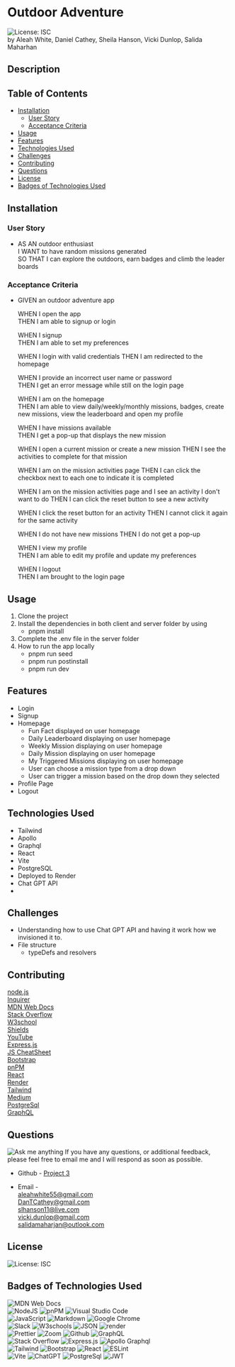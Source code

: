 # Outdoor Adventure<!-- omit from toc -->
![License: ISC](https://img.shields.io/badge/License-ISC-blue.svg)   
by Aleah White, Daniel Cathey, Sheila Hanson, Vicki Dunlop, Salida Maharhan  


## Description <!-- omit from toc -->
 

## Table of Contents <!-- omit from toc -->
  
- [Installation](#installation)
  - [User Story](#user-story)
  - [Acceptance Criteria](#acceptance-criteria)
- [Usage](#usage)
- [Features](#features)
- [Technologies Used](#technologies-used)
- [Challenges](#challenges)
- [Contributing](#contributing)
- [Questions](#questions)
- [License](#license)
- [Badges of Technologies Used](#badges-of-technologies-used)
    

## Installation  

  
### User Story  
* AS AN outdoor enthusiast  
    I WANT to have random missions generated  
    SO THAT I can explore the outdoors, earn badges and climb the leader boards  
### Acceptance Criteria  
* GIVEN an outdoor adventure app
  
    WHEN I open the app  
    THEN I am able to signup or login  
    
    WHEN I signup  
    THEN I am able to set my preferences  

    WHEN I login with valid credentials
    THEN I am redirected to the homepage  

    WHEN I provide an incorrect user name or password  
    THEN I get an error message while still on the login page

    WHEN I am on the homepage  
    THEN I am able to view daily/weekly/monthly missions, badges, create new missions, view the leaderboard and open my profile  

    WHEN I have missions available  
    THEN I get a pop-up that displays the new mission  

    WHEN I open a current mission or create a new mission
    THEN I see the activities to complete for that mission

    WHEN I am on the mission activities page
    THEN I can click the checkbox next to each one to indicate it is completed

    WHEN I am on the mission activities page and I see an activity I don't want to do
    THEN I can click the reset button to see a new activity

    WHEN I click the reset button for an activity
    THEN I cannot click it again for the same activity

    WHEN I do not have new missions
    THEN I do not get a pop-up  

    WHEN I view my profile  
    THEN I am able to edit my profile and update my preferences  

    WHEN I logout  
    THEN I am brought to the login page  

    
      
## Usage  
1.  Clone the project  
2.  Install the dependencies in both client and server folder by using  
      - pnpm install  
3.  Complete the .env file in the server folder  
4.  How to run the app locally  
      - pnpm run seed  
      - pnpm run postinstall  
      - pnpm run dev  

## Features  
- Login  
- Signup  
- Homepage  
  - Fun Fact displayed on user homepage  
  - Daily Leaderboard displaying on user homepage  
  - Weekly Mission displaying on user homepage  
  - Daily Mission displaying on user homepage  
  - My Triggered Missions displaying on user homepage  
  - User can choose a mission type from a drop down
  - User can trigger a mission based on the drop down they selected  
- Profile Page  
- Logout  
  
## Technologies Used    
- Tailwind  
- Apollo  
- Graphql  
- React  
- Vite  
- PostgreSQL
- Deployed to Render
- Chat GPT API
- 
## Challenges  
- Understanding how to use Chat GPT API and having it work how we invisioned it to.  
- File structure  
  - typeDefs and resolvers


## Contributing
[node.js](https://nodejs.org/en)  
[Inquirer](https://www.npmjs.com/package/inquirer/v/8.2.4)  
[MDN Web Docs](https://developer.mozilla.org/en-US/docs/Web)  
[Stack Overflow](https://stackoverflow.com/?newreg=67d94556b887449fa2885dadf54a5439)  
[W3school](https://www.w3schools.com/)  
[Shields](https://shields.io/)  
[YouTube](https://youtube.com)  
[Express.js](https://expressjs.com/)  
[JS CheatSheet](https://htmlcheatsheet.com/js/)  
[Bootstrap](https://getbootstrap.com/)  
[pnPM](https://pnpm.io/)  
[React](https://react.dev/)  
[Render](https://render.com/)  
[Tailwind](https://tailwindcss.com/)  
[Medium](https://cortezd334.medium.com/add-a-pdf-to-your-react-app-in-3-easy-steps-4a1d2cbf0ec9)  
[PostgreSql](https://www.postgresql.org/)  
[GraphQL](https://graphql.org/)  


## Questions
![Ask me anything](https://img.shields.io/badge/Ask%20me-anything-1abc9c.svg)
If you have any questions, or additional feedback, please feel free to email me and I will respond as soon as possible.
    
* Github -
[Project 3](https://github.com/Sheila-Ha/project-3.git)  

* Email -  
aleahwhite55@gmail.com  
DanTCathey@gmail.com  
slhanson11@live.com  
vicki.dunlop@gmail.com  
salidamaharjan@outlook.com  

## License 

![License: ISC](https://img.shields.io/badge/License-ISC-blue.svg)  



## Badges of Technologies Used
![MDN Web Docs](https://img.shields.io/badge/MDN_Web_Docs-black?style=for-the-badge&logo=mdnwebdocs&logoColor=white)  
![NodeJS](https://img.shields.io/badge/node.js-6DA55F?style=for-the-badge&logo=node.js&logoColor=brown)  ![pnPM](https://img.shields.io/badge/pnpm-yellow?style=for-the-badge&logo=pnpm&logoColor=black)  ![Visual Studio Code](https://img.shields.io/badge/Visual%20Studio%20Code-0078d7.svg?style=for-the-badge&logo=visual-studio-code&logoColor=yellow)  
![JavaScript](https://img.shields.io/badge/javascript-%23323330.svg?style=for-the-badge&logo=javascript&logoColor=%23F7DF1E)  ![Markdown](https://img.shields.io/badge/markdown-%23000000.svg?style=for-the-badge&logo=markdown&logoColor=white)   ![Google Chrome](https://img.shields.io/badge/Google_chrome-4285F4?style=for-the-badge&logo=Google-chrome&logoColor=red)   
![Slack](https://img.shields.io/badge/Slack-4A154B?style=for-the-badge&logo=slack&logoColor=yellow)  ![W3schools](https://img.shields.io/badge/W3Schools-04AA6D?style=for-the-badge&logo=W3Schools&logoColor=black) ![JSON](https://img.shields.io/badge/json-5E5C5C?style=for-the-badge&logo=json&logoColor=red)  ![render](https://img.shields.io/badge/Render-46E3B7?style=for-the-badge&logo=render&logoColor=yellow)  
![Prettier](https://img.shields.io/badge/prettier-1A2C34?style=for-the-badge&logo=prettier&logoColor=F7BA3E) ![Zoom](https://img.shields.io/badge/Zoom-2D8CFF?style=for-the-badge&logo=zoom&logoColor=white) ![Github](https://img.shields.io/badge/GitHub-100000?style=for-the-badge&logo=github&logoColor=white)  ![GraphQL](https://img.shields.io/badge/GraphQl-E10098?style=for-the-badge&logo=graphql&logoColor=white)  
![Stack Overflow](https://img.shields.io/badge/Stack_Overflow-FE7A16?style=for-the-badge&logo=stack-overflow&logoColor=black)  ![Express.js](https://img.shields.io/badge/express.js-%23404d59.svg?logo=express&logoColor=%2361DAFB)  ![Apollo Graphql](https://img.shields.io/badge/Apollo%20GraphQL-311C87?&style=for-the-badge&logo=Apollo%20GraphQL&logoColor=yellow)  
![Tailwind](https://img.shields.io/badge/Tailwind_CSS-38B2AC?style=for-the-badge&logo=tailwind-css&logoColor=blue)  ![Bootstrap](https://img.shields.io/badge/bootstrap-%23563D7C.svg?logo=bootstrap&logoColor=white)  ![React](https://img.shields.io/badge/React-20232A?style=for-the-badge&logo=react&logoColor=61DAFB)  ![ESLint](https://img.shields.io/badge/ESLint-4B3263?logo=eslint&logoColor=white)  
![Vite](https://img.shields.io/badge/Vite-B73BFE?style=for-the-badge&logo=vite&logoColor=FFD62E)  ![ChatGPT](https://img.shields.io/badge/ChatGPT-74aa9c?style=for-the-badge&logo=openai&logoColor=pink)  ![PostgreSql](https://img.shields.io/badge/PostgreSQL-316192?style=for-the-badge&logo=postgresql&logoColor=white)  ![JWT](https://img.shields.io/badge/JWT-000000?style=for-the-badge&logo=JSON%20web%20tokens&logoColor=white)  
